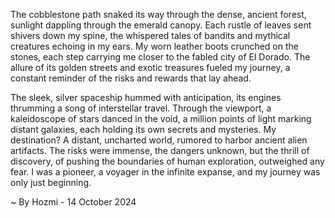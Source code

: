 
The cobblestone path snaked its way through the dense, ancient forest, sunlight dappling through the emerald canopy.  Each rustle of leaves sent shivers down my spine, the whispered tales of bandits and mythical creatures echoing in my ears.  My worn leather boots crunched on the stones, each step carrying me closer to the fabled city of El Dorado.  The allure of its golden streets and exotic treasures fueled my journey, a constant reminder of the risks and rewards that lay ahead. 

The sleek, silver spaceship hummed with anticipation, its engines thrumming a song of interstellar travel.  Through the viewport, a kaleidoscope of stars danced in the void, a million points of light marking distant galaxies, each holding its own secrets and mysteries.  My destination? A distant, uncharted world, rumored to harbor ancient alien artifacts.  The risks were immense, the dangers unknown, but the thrill of discovery, of pushing the boundaries of human exploration, outweighed any fear.  I was a pioneer, a voyager in the infinite expanse, and my journey was only just beginning. 

~ By Hozmi - 14 October 2024
